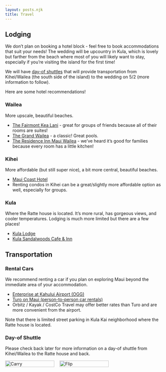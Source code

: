 ```yaml
---
layout: posts.njk
title: Travel
---
```


## Lodging

We don’t plan on booking a hotel block - feel free to book accommodations that suit your needs! The wedding will be upcountry in Kula, which is lovely but farther from the beach where most of you will likely want to stay, especially if you’re visiting the island for the first time!

We will have [day-of shuttles](#day-of-shuttle) that will provide transportation from Kihei/Wailea (the south side of the island) to the wedding on 5/2 (more information to follow).

Here are some hotel recommendations!

### Wailea

More upscale, beautiful beaches.

* <a href="https://www.fairmont.com/en/hotels/hawaii-maui/fairmont-kea-lani.html" target="_blank">The Fairmont Kea Lani</a> - great for groups of friends because all of their rooms are suites!
* <a href="https://www.grandwailea.com/" target="_blank">The Grand Wailea</a> - a classic! Great pools.
* <a href="https://www.marriott.com/en-us/hotels/hnmri-residence-inn-maui-wailea/overview/" target="_blank">The Residence Inn Maui Wailea</a> - we’ve heard it’s good for families because every room has a little kitchen!

### Kihei

More affordable (but still super nice), a bit more central, beautiful beaches.

* <a href="https://www.mauicoasthotel.com/" target="_blank">Maui Coast Hotel</a>
* Renting condos in Kihei can be a great/slightly more affordable option as well, especially for groups.

### Kula

Where the Ratte house is located. It’s more rural, has gorgeous views, and cooler temperatures. Lodging is much more limited but there are a few places!

* <a href="https://kulalodge.com/" target="_blank">Kula Lodge</a>
* <a href="https://kulasandalwoods.com/" target="_blank">Kula Sandalwoods Cafe & Inn</a>

## Transportation
### Rental Cars

We recommend renting a car if you plan on exploring Maui beyond the immediate area of your accommodation.
* <a href="https://www.enterprise.com/en/car-rental-locations/us/hi/kahului-airport-36e4.html" target="_blank">Enterprise at Kahului Airport (OGG)</a>
* <a href="https://turo.com/us/en/car-rental/united-states/kahului-hi" target="_blank">Turo on Maui (person-to-person car rentals)</a>
* Orbitz / Kayak / CostCo Travel may offer better rates than Turo and are more convenient from the airport.

Note that there is limited street parking in Kula Kai neighborhood where the Ratte house is located.

### Day-of Shuttle
Please check back later for more information on a day-of shuttle from Kihei/Wailea to the Ratte house and back.

<div style="display: flex; margin: 0 rem 0; width: 70%;">
    <img src="/assets/img/carry.jpg" alt="Carry" style="width: 90%; height: auto;" />
    <img src="/assets/img/flip.jpg" alt="Flip" style="width: 90%; height: auto;" />
</div>
